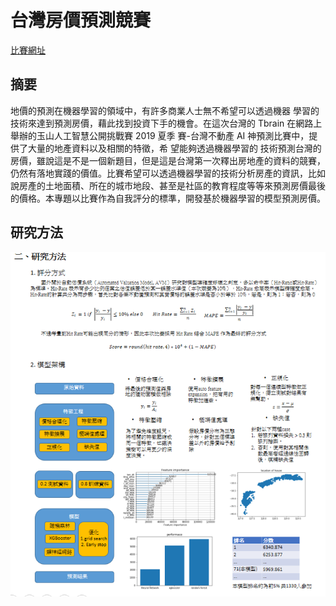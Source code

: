 # 台灣房價預測競賽

[比賽網址](https://tbrain.trendmicro.com.tw/Competitions/Details/6)

## 摘要

地價的預測在機器學習的領域中，有許多商業人士無不希望可以透過機器 學習的技術來達到預測房價，藉此找到投資下手的機會。在這次台灣的 Tbrain 在網路上舉辦的玉山人工智慧公開挑戰賽 2019 夏季 賽-台灣不動產 AI 神預測比賽中，提供了大量的地產資料以及相關的特徵，希 望能夠透過機器學習的 技術預測台灣的房價，雖說這是不是一個新題目，但是這是台灣第一次釋出房地產的資料的競賽，仍然有落地實踐的價值。比賽希望可以透過機器學習的技術分析房產的資訊，比如說房產的土地面積、所在的城市地段、甚至是社區的教育程度等等來預測房價最後的價格。本專題以比賽作為自我評分的標準，開發基於機器學習的模型預測房價。

## 研究方法
![模型架構](./img/model.png)
